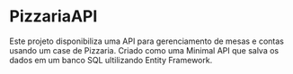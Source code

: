 # PizzariaAPI
Este projeto disponibiliza uma API para gerenciamento de mesas e contas usando um case de Pizzaria.  Criado como uma Minimal API que salva os dados em um banco SQL ultilizando Entity Framework.
